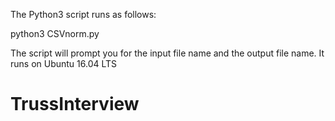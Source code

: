 The Python3 script runs as follows:

python3 CSVnorm.py

The script will prompt you for the input file name and the output file name.
It runs on Ubuntu 16.04 LTS
# TrussInterview
